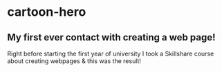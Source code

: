 # cartoon-hero
## My first ever contact with creating a web page!

Right before starting the first year of university I took a Skillshare course about creating webpages & this was the result!
